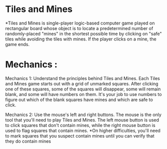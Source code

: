 # Tiles and Mines
*Tiles and Mines is single-player logic-based computer game played on rectangular board whose object is to locate a predetermined number of randomly-placed "mines" in the shortest possible time by clicking on "safe" tiles while avoiding the tiles with mines. If the player clicks on a mine, the game ends.

# Mechanics :

Mechanics 1: Understand the principles behind Tiles and Mines. Each Tiles and Mines game starts out with a grid of unmarked squares. After clicking one of these squares, some of the squares will disappear, some will remain blank, and some will have numbers on them. It's your job to use numbers to figure out which of the blank squares have mines and which are safe to click.

Mechanics 2: Use the mouse's left and right buttons. The mouse is the only tool that you'll need to play Tiles and Mines. The left mouse button is used to click squares that don't contain mines, while the right mouse button is used to flag squares that contain mines.
*On higher difficulties, you'll need to mark squares that you suspect contain mines until you can verify that they do contain mines


